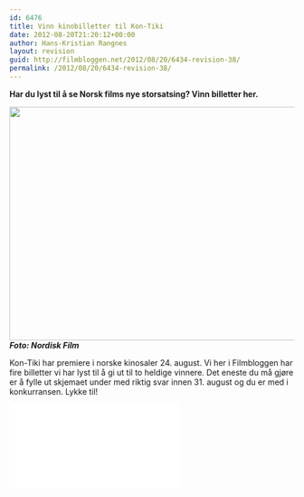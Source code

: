 ```yaml
---
id: 6476
title: Vinn kinobilletter til Kon-Tiki
date: 2012-08-20T21:20:12+00:00
author: Hans-Kristian Rangnes
layout: revision
guid: http://filmbloggen.net/2012/08/20/6434-revision-38/
permalink: /2012/08/20/6434-revision-38/
---
```

**Har du lyst til å se Norsk films nye storsatsing? Vinn billetter her.**<!--more-->

  
<a href="http://filmbloggen.net/2012/08/20/vinn-kinobilletter-til-kon-tiki/kontiki/" rel="attachment wp-att-6435"><img class="alignnone size-large wp-image-6435" src="http://filmbloggen.net/wp-content/uploads//2012/08/kontiki-620x413.jpg" alt="" width="620" height="413" /></a>  
**_Foto: Nordisk Film_**

Kon-Tiki har premiere i norske kinosaler 24. august. Vi her i Filmbloggen har fire billetter vi har lyst til å gi ut til to heldige vinnere. Det eneste du må gjøre er å fylle ut skjemaet under med riktig svar innen 31. august og du er med i konkurransen. Lykke til!

<iframe src=&raquo;https://docs.google.com/a/rait.no/spreadsheet/embeddedform?formkey=&raquo;dFNPRmpFaXg1U2xJQ0pDMDNZdTc0cWc6MQ&raquo; width=&raquo;620&#8243; height=&raquo;883&#8243; frameborder=&raquo;0&#8243; marginheight=&raquo;0&#8243; marginwidth=&raquo;0&#8243;>Laster inn konkurranseskjema&#8230;</iframe>